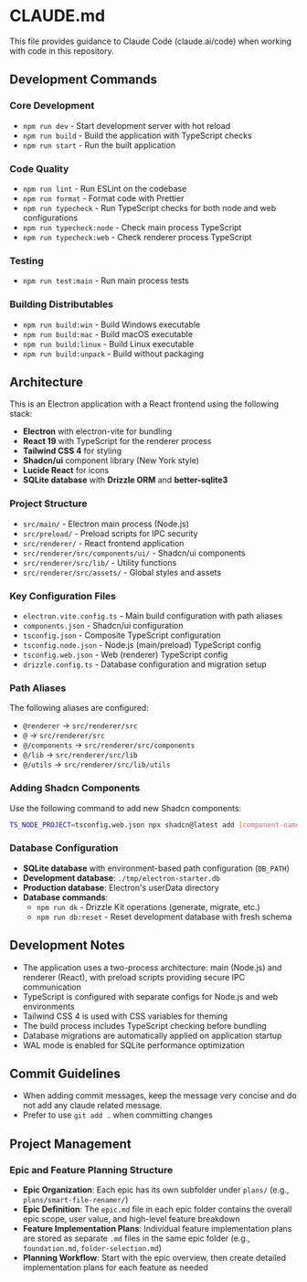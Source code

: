 # CLAUDE.md

This file provides guidance to Claude Code (claude.ai/code) when working with code in this repository.

## Development Commands

### Core Development

- `npm run dev` - Start development server with hot reload
- `npm run build` - Build the application with TypeScript checks
- `npm run start` - Run the built application

### Code Quality

- `npm run lint` - Run ESLint on the codebase
- `npm run format` - Format code with Prettier
- `npm run typecheck` - Run TypeScript checks for both node and web configurations
- `npm run typecheck:node` - Check main process TypeScript
- `npm run typecheck:web` - Check renderer process TypeScript

### Testing

- `npm run test:main` - Run main process tests

### Building Distributables

- `npm run build:win` - Build Windows executable
- `npm run build:mac` - Build macOS executable
- `npm run build:linux` - Build Linux executable
- `npm run build:unpack` - Build without packaging

## Architecture

This is an Electron application with a React frontend using the following stack:

- **Electron** with electron-vite for bundling
- **React 19** with TypeScript for the renderer process
- **Tailwind CSS 4** for styling
- **Shadcn/ui** component library (New York style)
- **Lucide React** for icons
- **SQLite database** with **Drizzle ORM** and **better-sqlite3**

### Project Structure

- `src/main/` - Electron main process (Node.js)
- `src/preload/` - Preload scripts for IPC security
- `src/renderer/` - React frontend application
- `src/renderer/src/components/ui/` - Shadcn/ui components
- `src/renderer/src/lib/` - Utility functions
- `src/renderer/src/assets/` - Global styles and assets

### Key Configuration Files

- `electron.vite.config.ts` - Main build configuration with path aliases
- `components.json` - Shadcn/ui configuration
- `tsconfig.json` - Composite TypeScript configuration
- `tsconfig.node.json` - Node.js (main/preload) TypeScript config
- `tsconfig.web.json` - Web (renderer) TypeScript config
- `drizzle.config.ts` - Database configuration and migration setup

### Path Aliases

The following aliases are configured:

- `@renderer` → `src/renderer/src`
- `@` → `src/renderer/src`
- `@/components` → `src/renderer/src/components`
- `@/lib` → `src/renderer/src/lib`
- `@/utils` → `src/renderer/src/lib/utils`

### Adding Shadcn Components

Use the following command to add new Shadcn components:

```bash
TS_NODE_PROJECT=tsconfig.web.json npx shadcn@latest add [component-name]
```

### Database Configuration

- **SQLite database** with environment-based path configuration (`DB_PATH`)
- **Development database**: `./tmp/electron-starter.db`
- **Production database**: Electron's userData directory
- **Database commands**:
  - `npm run dk` - Drizzle Kit operations (generate, migrate, etc.)
  - `npm run db:reset` - Reset development database with fresh schema

## Development Notes

- The application uses a two-process architecture: main (Node.js) and renderer (React), with preload scripts providing secure IPC communication
- TypeScript is configured with separate configs for Node.js and web environments
- Tailwind CSS 4 is used with CSS variables for theming
- The build process includes TypeScript checking before bundling
- Database migrations are automatically applied on application startup
- WAL mode is enabled for SQLite performance optimization

## Commit Guidelines

- When adding commit messages, keep the message very concise and do not add any claude related message.
- Prefer to use `git add .` when committing changes

## Project Management

### Epic and Feature Planning Structure

- **Epic Organization**: Each epic has its own subfolder under `plans/` (e.g., `plans/smart-file-renamer/`)
- **Epic Definition**: The `epic.md` file in each epic folder contains the overall epic scope, user value, and high-level feature breakdown
- **Feature Implementation Plans**: Individual feature implementation plans are stored as separate `.md` files in the same epic folder (e.g., `foundation.md`, `folder-selection.md`)
- **Planning Workflow**: Start with the epic overview, then create detailed implementation plans for each feature as needed
